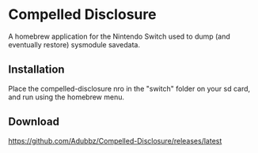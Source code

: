 # Compelled Disclosure
A homebrew application for the Nintendo Switch used to dump (and eventually restore) sysmodule savedata.

## Installation
Place the compelled-disclosure nro in the "switch" folder on your sd card, and run using the homebrew menu.

## Download
https://github.com/Adubbz/Compelled-Disclosure/releases/latest